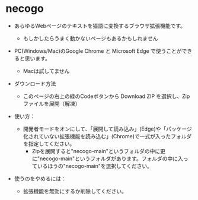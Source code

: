 # necogo
- あらゆるWebページのテキストを猫語に変換するブラウザ拡張機能です。
    - もしかしたらうまく動かないページもあるかもしれません
- PC(Windows/Mac)のGoogle Chrome と Microsoft Edge で使うことができると思います。
    - Macは試してません

- ダウンロード方法
    - このページの右上の緑のCodeボタンから Download ZIP を選択し、Zipファイルを展開（解凍）

- 使い方：
    - 開発者モードをオンにして、「展開して読み込み」(Edge)や「パッケージ化されていない拡張機能を読み込む」(Chrome)で一式が入ったフォルダを指定してください。
        - Zipを展開すると"necogo-main"というフォルダの中に更に"necogo-main"というフォルダがあります。フォルダの中に入っているほうの"necogo-main"を選択してください。

- 使うのをやめるには：
    - 拡張機能を無効にするか削除してください。
